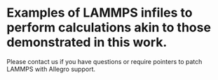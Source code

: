 # Examples of LAMMPS infiles to perform calculations akin to those demonstrated in this work.

Please contact us if you have questions or require pointers to patch LAMMPS with Allegro support.